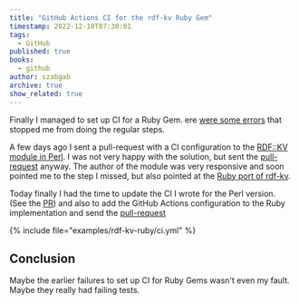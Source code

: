```yaml
---
title: "GitHub Actions CI for the rdf-kv Ruby Gem"
timestamp: 2022-12-10T07:30:01
tags:
  - GitHub
published: true
books:
  - github
author: szabgab
archive: true
show_related: true
---
```



Finally I managed to set up CI for a Ruby Gem.
ere [were some errors](https://github.com/doriantaylor/p5-rdf-kv/issues/2) that stopped me from doing the regular steps.


A few days ago I sent a pull-request with a CI configuration to the [RDF::KV module in Perl](https://code-maven.com/ci-for-rdf-kv-perl).
I was not very happy with the solution, but sent the [pull-request](https://github.com/doriantaylor/p5-rdf-kv/pull/3) anyway.
The author of the module was very responsive and soon pointed me to the step I missed, but also pointed at the [Ruby port of rdf-kv](https://github.com/doriantaylor/rb-rdf-kv).

Today finally I had the time to update the CI I wrote for the Perl version. (See the [PR](https://github.com/doriantaylor/p5-rdf-kv/pull/3)) and also to add
the GitHub Actions configuration to the Ruby implementation and send the [pull-request](https://github.com/doriantaylor/rb-rdf-kv/pull/1)

{% include file="examples/rdf-kv-ruby/ci.yml" %}


## Conclusion

Maybe the earlier failures to set up CI for Ruby Gems wasn't even my fault. Maybe they really had failing tests.
